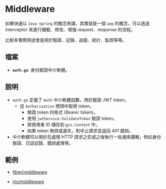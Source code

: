 # Middleware

如果快速以 `Java Spring` 的概念來講，其實就是一個 `aop` 的概念，可以透過 interceptor 來進行攔截、修改、增強 request、response 的流程。

比較多實際用途會是用於驗證、記錄、追蹤、統計、監控等等。

## 檔案

- **`auth.go`**: 身份驗證中介軟體。

## 說明

- `auth.go` 定義了 `Auth` 中介軟體函數，用於驗證 JWT token。
  - 從 `Authorization` 標頭中取得 token。
    - 驗證 token 的格式 (Bearer token)。
    - 使用 `jwtService.ValidateToken` 驗證 token。
    - 將使用者 ID 儲存到 `gin.Context` 中。
    - 如果 token 無效或遺失，則中止請求並返回 401 錯誤。
- 中介軟體可以用於在處理 HTTP 請求之前或之後執行一些通用邏輯，例如身份驗證、日誌記錄、錯誤處理等。

## 範例

- [fiber/middleware](https://github.com/gofiber/fiber/tree/master/middleware)

- [iris/middleware](https://github.com/kataras/iris/tree/main/middleware)
